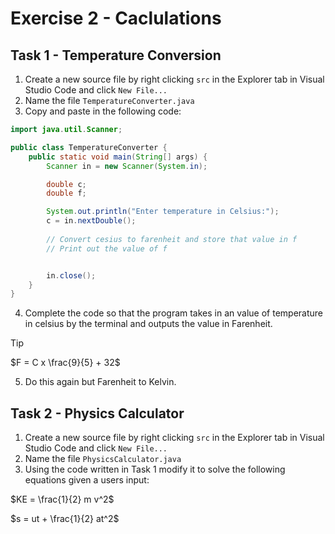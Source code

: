 # Exercise 2 - Caclulations

## Task 1 - Temperature Conversion

1. Create a new source file by right clicking `src` in the Explorer tab in Visual Studio Code and click `New File...`
2. Name the file `TemperatureConverter.java`
3. Copy and paste in the following code:
```java
import java.util.Scanner;

public class TemperatureConverter {
    public static void main(String[] args) {
        Scanner in = new Scanner(System.in);

        double c;
        double f;

        System.out.println("Enter temperature in Celsius:");
        c = in.nextDouble();
        
        // Convert cesius to farenheit and store that value in f
        // Print out the value of f


        in.close();
    }
}
```
4. Complete the code so that the program takes in an value of temperature in celsius by the terminal and outputs the value in Farenheit.

> [!TIP]
> $`F = C x \frac{9}{5} + 32`$

5. Do this again but Farenheit to Kelvin.

## Task 2 - Physics Calculator

1. Create a new source file by right clicking `src` in the Explorer tab in Visual Studio Code and click `New File...`
2. Name the file `PhysicsCalculator.java`
3. Using the code written in Task 1 modify it to solve the following equations given a users input:

$`KE = \frac{1}{2} m v^2`$

$`s = ut + \frac{1}{2} at^2`$
